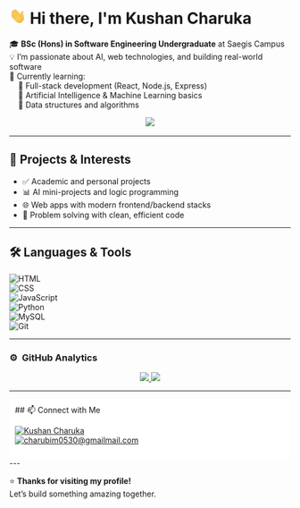 # <img src="https://github.com/Parply/Parply/blob/master/.github/Hi.gif?raw=true" width="30px"> Hi there, I'm Kushan Charuka

🎓 **BSc (Hons) in Software Engineering Undergraduate** at Saegis Campus  
💡 I’m passionate about AI, web technologies, and building real-world software  
🌱 Currently learning:  
&nbsp;&nbsp;&nbsp;&nbsp;🔹 Full-stack development (React, Node.js, Express)  
&nbsp;&nbsp;&nbsp;&nbsp;🔹 Artificial Intelligence & Machine Learning basics  
&nbsp;&nbsp;&nbsp;&nbsp;🔹 Data structures and algorithms

<p align="center">
  <a href="https://github.com/KUSHANcharuka">
    <img src="https://readme-typing-svg.herokuapp.com?font=arial+black&color=F7E60AFF&size=25&center=true&vCenter=true&width=600&height=100&lines=SE+Undergraduate+at+Saegis+Campus;Learning+AI+%26+Web+Development;Passionate+about+Tech+%26+Problem+Solving;Always+exploring+new+technologies+🚀" />
  </a>
</p>

---

## 🚀 Projects & Interests

- ✅ Academic and personal projects
- 📊 AI mini-projects and logic programming
- 🌐 Web apps with modern frontend/backend stacks
- 🎯 Problem solving with clean, efficient code

---

## 🛠️ Languages & Tools

![HTML](https://img.shields.io/badge/-HTML5-E34F26?style=flat&logo=html5&logoColor=white)  
![CSS](https://img.shields.io/badge/-CSS3-1572B6?style=flat&logo=css3)  
![JavaScript](https://img.shields.io/badge/-JavaScript-F7DF1E?style=flat&logo=javascript&logoColor=black)  
![Python](https://img.shields.io/badge/-Python-3776AB?style=flat&logo=python&logoColor=white)  
![MySQL](https://img.shields.io/badge/-MySQL-4479A1?style=flat&logo=mysql&logoColor=white)  
![Git](https://img.shields.io/badge/-Git-F05032?style=flat&logo=git&logoColor=white)  

---
### ⚙️ &nbsp;GitHub Analytics

<p align="center">
<a href="https://github.com/KUSHANcharuka/">
    <img height="180em" src="https://github-readme-stats-eight-theta.vercel.app/api?username=ArunaKumarasiri&show_icons=true&theme=algolia&include_all_commits=true&count_private=true"/>
    <img height="180em" src="https://github-readme-stats-eight-theta.vercel.app/api/top-langs/?username=ArunaKumarasiri&layout=compact&langs_count=8&theme=algolia"/>
  </a>
</p>

---
<div style="background-color:white; padding: 10px;">
## 📫 Connect with Me

[![Kushan Charuka](https://img.shields.io/badge/-LinkedIn-blue?style=flat&logo=linkedin)](https://www.linkedin.com/in/kushan-charuka/)  
[![charubim0530@gmailmail.com](https://img.shields.io/badge/-Email-red?style=flat&logo=gmail)](mailto:charubim0530@gmailmail.com)
</div>
---

⭐ **Thanks for visiting my profile!**  
Let’s build something amazing together.



<!---
KUSHANcharuka/KUSHANcharuka is a ✨ special ✨ repository because its `README.md` (this file) appears on your GitHub profile.
You can click the Preview link to take a look at your changes.
--->
